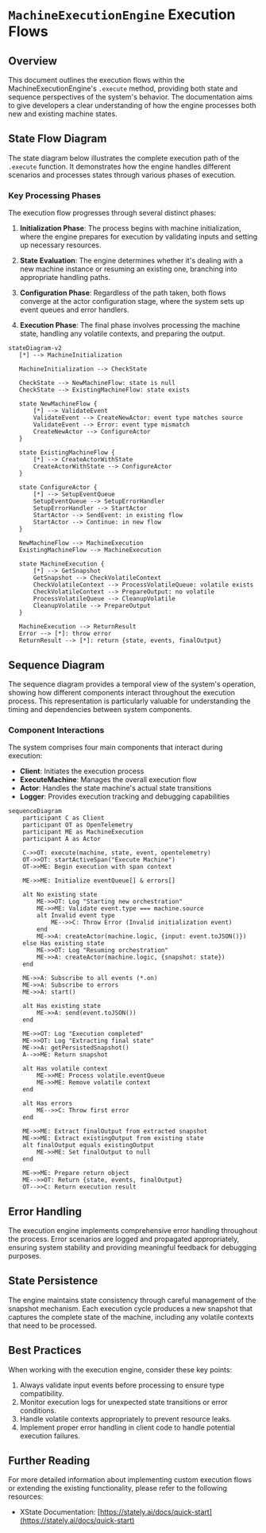 # `MachineExecutionEngine` Execution Flows

## Overview

This document outlines the execution flows within the MachineExecutionEngine's `.execute` method, providing both state and sequence perspectives of the system's behavior. The documentation aims to give developers a clear understanding of how the engine processes both new and existing machine states.

## State Flow Diagram

The state diagram below illustrates the complete execution path of the `.execute` function. It demonstrates how the engine handles different scenarios and processes states through various phases of execution.

### Key Processing Phases

The execution flow progresses through several distinct phases:

1. **Initialization Phase**: The process begins with machine initialization, where the engine prepares for execution by validating inputs and setting up necessary resources.

2. **State Evaluation**: The engine determines whether it's dealing with a new machine instance or resuming an existing one, branching into appropriate handling paths.

3. **Configuration Phase**: Regardless of the path taken, both flows converge at the actor configuration stage, where the system sets up event queues and error handlers.

4. **Execution Phase**: The final phase involves processing the machine state, handling any volatile contexts, and preparing the output.

```mermaid
stateDiagram-v2
   [*] --> MachineInitialization

   MachineInitialization --> CheckState

   CheckState --> NewMachineFlow: state is null
   CheckState --> ExistingMachineFlow: state exists

   state NewMachineFlow {
       [*] --> ValidateEvent
       ValidateEvent --> CreateNewActor: event type matches source
       ValidateEvent --> Error: event type mismatch
       CreateNewActor --> ConfigureActor
   }

   state ExistingMachineFlow {
       [*] --> CreateActorWithState
       CreateActorWithState --> ConfigureActor
   }

   state ConfigureActor {
       [*] --> SetupEventQueue
       SetupEventQueue --> SetupErrorHandler
       SetupErrorHandler --> StartActor
       StartActor --> SendEvent: in existing flow
       StartActor --> Continue: in new flow
   }

   NewMachineFlow --> MachineExecution
   ExistingMachineFlow --> MachineExecution

   state MachineExecution {
       [*] --> GetSnapshot
       GetSnapshot --> CheckVolatileContext
       CheckVolatileContext --> ProcessVolatileQueue: volatile exists
       CheckVolatileContext --> PrepareOutput: no volatile
       ProcessVolatileQueue --> CleanupVolatile
       CleanupVolatile --> PrepareOutput
   }

   MachineExecution --> ReturnResult
   Error --> [*]: throw error
   ReturnResult --> [*]: return {state, events, finalOutput}
```

## Sequence Diagram

The sequence diagram provides a temporal view of the system's operation, showing how different components interact throughout the execution process. This representation is particularly valuable for understanding the timing and dependencies between system components.

### Component Interactions

The system comprises four main components that interact during execution:

- **Client**: Initiates the execution process
- **ExecuteMachine**: Manages the overall execution flow
- **Actor**: Handles the state machine's actual state transitions
- **Logger**: Provides execution tracking and debugging capabilities

```mermaid
sequenceDiagram
    participant C as Client
    participant OT as OpenTelemetry
    participant ME as MachineExecution
    participant A as Actor

    C->>OT: execute(machine, state, event, opentelemetry)
    OT->>OT: startActiveSpan("Execute Machine")
    OT->>ME: Begin execution with span context

    ME->>ME: Initialize eventQueue[] & errors[]

    alt No existing state
        ME->>OT: Log "Starting new orchestration"
        ME->>ME: Validate event.type === machine.source
        alt Invalid event type
            ME-->>C: Throw Error (Invalid initialization event)
        end
        ME->>A: createActor(machine.logic, {input: event.toJSON()})
    else Has existing state
        ME->>OT: Log "Resuming orchestration"
        ME->>A: createActor(machine.logic, {snapshot: state})
    end

    ME->>A: Subscribe to all events (*.on)
    ME->>A: Subscribe to errors
    ME->>A: start()

    alt Has existing state
        ME->>A: send(event.toJSON())
    end

    ME->>OT: Log "Execution completed"
    ME->>OT: Log "Extracting final state"
    ME->>A: getPersistedSnapshot()
    A-->>ME: Return snapshot

    alt Has volatile context
        ME->>ME: Process volatile.eventQueue
        ME->>ME: Remove volatile context
    end

    alt Has errors
        ME-->>C: Throw first error
    end

    ME->>ME: Extract finalOutput from extracted snapshot
    ME->>ME: Extract existingOutput from existing state
    alt finalOutput equals existingOutput
        ME->>ME: Set finalOutput to null
    end

    ME->>ME: Prepare return object
    ME-->>OT: Return {state, events, finalOutput}
    OT-->>C: Return execution result
```

## Error Handling

The execution engine implements comprehensive error handling throughout the process. Error scenarios are logged and propagated appropriately, ensuring system stability and providing meaningful feedback for debugging purposes.

## State Persistence

The engine maintains state consistency through careful management of the snapshot mechanism. Each execution cycle produces a new snapshot that captures the complete state of the machine, including any volatile contexts that need to be processed.

## Best Practices

When working with the execution engine, consider these key points:

1. Always validate input events before processing to ensure type compatibility.
2. Monitor execution logs for unexpected state transitions or error conditions.
3. Handle volatile contexts appropriately to prevent resource leaks.
4. Implement proper error handling in client code to handle potential execution failures.

## Further Reading

For more detailed information about implementing custom execution flows or extending the existing functionality, please refer to the following resources:

- XState Documentation: [https://stately.ai/docs/quick-start](https://stately.ai/docs/quick-start)
